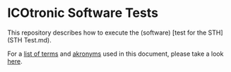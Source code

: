 # ICOtronic Software Tests

This repository describes how to execute the (software) [test for the STH](STH Test.md).

For a [list of terms](https://github.com/MyTooliT/Documentation/blob/master/General/Terms.md) and [akronyms](https://github.com/MyTooliT/Documentation/blob/master/General/Akronyms.md) used in this document, please take a look [here](https://github.com/MyTooliT/Documentation/blob/master/General).
